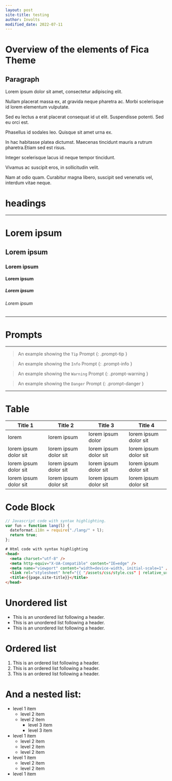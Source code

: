 ```yaml
---
layout: post
site-title: testing
author: Involts
modified_date: 2022-07-11
---
```


# Overview of the elements of Fica Theme

## Paragraph

Lorem ipsum dolor sit amet, consectetur adipiscing elit.


Nullam placerat massa ex, at gravida neque pharetra ac. Morbi scelerisque id lorem elementum vulputate. 

Sed eu lectus a erat placerat consequat id ut elit. Suspendisse potenti. Sed eu orci est. 

Phasellus id sodales leo. Quisque sit amet urna ex.

In hac habitasse platea dictumst. Maecenas tincidunt mauris a rutrum pharetra.Etiam sed est risus. 

Integer scelerisque lacus id neque tempor tincidunt. 

Vivamus ac suscipit eros, in sollicitudin velit. 

Nam at odio quam. Curabitur magna libero, suscipit sed venenatis vel, interdum vitae neque. 


# headings
---
# Lorem ipsum
## Lorem ipsum
### Lorem ipsum
#### Lorem ipsum
##### Lorem ipsum
###### Lorem ipsum
---
# Prompts 
---

> An example showing the `Tip` Prompt 
{: .prompt-tip }


> An example showing the `Info` Prompt 
{: .prompt-info }

> An example showing the `Warning` Prompt 
{: .prompt-warning }

> An example showing the `Danger` Prompt 
{: .prompt-danger }

---

# Table

| Title 1               | Title 2               | Title 3               | Title 4               |
| --------------------- | --------------------- | --------------------- | --------------------- |
| lorem                 | lorem ipsum           | lorem ipsum dolor     | lorem ipsum dolor sit |
| lorem ipsum dolor sit | lorem ipsum dolor sit | lorem ipsum dolor sit | lorem ipsum dolor sit |
| lorem ipsum dolor sit | lorem ipsum dolor sit | lorem ipsum dolor sit | lorem ipsum dolor sit |
| lorem ipsum dolor sit | lorem ipsum dolor sit | lorem ipsum dolor sit | lorem ipsum dolor sit |


# Code Block

```js
// Javascript code with syntax highlighting.
var fun = function lang(l) {
  dateformat.i18n = require("./lang/" + l);
  return true;
};
```

```html
# Html code with syntax highlighting
<head>
  <meta charset="utf-8" />
  <meta http-equiv="X-UA-Compatible" content="IE=edge" />
  <meta name="viewport" content="width=device-width, initial-scale=1" />
  <link rel="stylesheet" href="{{ "/assets/css/style.css" | relative_url }}">
  <title>{{page.site-title}}</title>
</head>
```

# Unordered list

- This is an unordered list following a header.
- This is an unordered list following a header.
- This is an unordered list following a header.

# Ordered list

1.  This is an ordered list following a header.
2.  This is an ordered list following a header.
3.  This is an ordered list following a header.

# And a nested list:

- level 1 item
  - level 2 item
  - level 2 item
    - level 3 item
    - level 3 item
- level 1 item
  - level 2 item
  - level 2 item
  - level 2 item
- level 1 item
  - level 2 item
  - level 2 item
- level 1 item